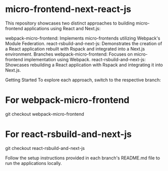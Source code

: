 # micro-frontend-next-react-js

This repository showcases two distinct approaches to building micro-frontend applications using React and Next.js:​

webpack-micro-frontend: Implements micro-frontends utilizing Webpack's Module Federation.​
react-rsbuild-and-next-js: Demonstrates the creation of a React application rebuilt with Rspack and integrated into a Next.js environment.​
Branches
webpack-micro-frontend: Focuses on micro-frontend implementation using Webpack.​
react-rsbuild-and-next-js: Showcases rebuilding a React application with Rspack and integrating it into Next.js.​

Getting Started
To explore each approach, switch to the respective branch:

# For webpack-micro-frontend
git checkout webpack-micro-frontend

# For react-rsbuild-and-next-js
git checkout react-rsbuild-and-next-js

Follow the setup instructions provided in each branch's README.md file to run the applications locally.
